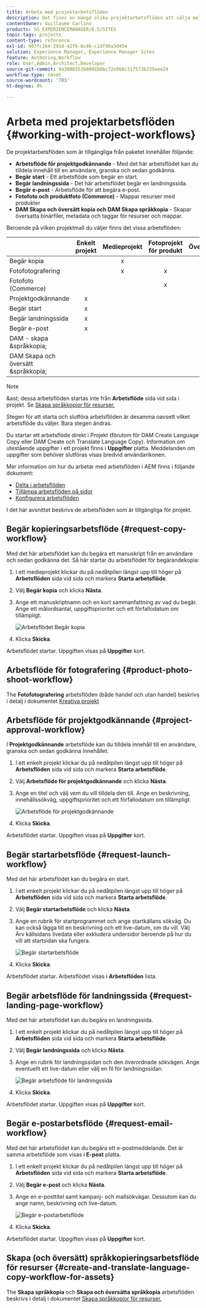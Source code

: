 ```yaml
---
title: Arbeta med projektarbetsflöden
description: Det finns en mängd olika projektarbetsflöden att välja mellan.
contentOwner: Guillaume Carlino
products: SG_EXPERIENCEMANAGER/6.5/SITES
topic-tags: projects
content-type: reference
exl-id: 407fc164-291d-42f6-8c46-c1df9ba3d454
solution: Experience Manager, Experience Manager Sites
feature: Authoring,Workflow
role: User,Admin,Architect,Developer
source-git-commit: 9a3008553b8091b66c72e0b6c317573b235eee24
workflow-type: tm+mt
source-wordcount: '783'
ht-degree: 0%

---
```



# Arbeta med projektarbetsflöden {#working-with-project-workflows}

De projektarbetsflöden som är tillgängliga från paketet innehåller följande:

* **Arbetsflöde för projektgodkännande** - Med det här arbetsflödet kan du tilldela innehåll till en användare, granska och sedan godkänna.
* **Begär start** - Ett arbetsflöde som begär en start.
* **Begär landningssida** - Det här arbetsflödet begär en landningssida.
* **Begär e-post** - Arbetsflöde för att begära e-post.
* **Fotofoto och produktfoto (Commerce)** - Mappar resurser med produkter
* **DAM Skapa och översätt kopia och DAM Skapa språkkopia** - Skapar översatta binärfiler, metadata och taggar för resurser och mappar.

Beroende på vilken projektmall du väljer finns det vissa arbetsflöden:

|   | **Enkelt projekt** | **Medieprojekt** | **Fotoprojekt för produkt** | **Översättningsprojekt** |
|---|:-:|:-:|:-:|:-:|
| Begär kopia |  | x |  |  |
| Fotofotografering |  | x | x |  |
| Fotofoto (Commerce) |  |  | x |  |
| Projektgodkännande | x |  |  |  |
| Begär start | x |  |  |  |
| Begär landningssida | x |  |  |  |
| Begär e-post | x |  |  |  |
| DAM - skapa &amp;språkkopia; |  |  |  | x |
| DAM Skapa och översätt &amp;språkkopia; |  |  |  | x |

>[!NOTE]
>
>&amp;ast; dessa arbetsflöden startas inte från **Arbetsflöde** sida vid sida i projekt. Se [Skapa språkkopior för resurser.](/help/sites-administering/tc-manage.md)

Stegen för att starta och slutföra arbetsflöden är desamma oavsett vilket arbetsflöde du väljer. Bara stegen ändras.

Du startar ett arbetsflöde direkt i Projekt (förutom för DAM Create Language Copy eller DAM Create och Translate Language Copy). Information om utestående uppgifter i ett projekt finns i **Uppgifter** platta. Meddelanden om uppgifter som behöver slutföras visas bredvid användarikonen.

Mer information om hur du arbetar med arbetsflöden i AEM finns i följande dokument:

* [Delta i arbetsflöden](/help/sites-authoring/workflows-participating.md)
* [Tillämpa arbetsflöden på sidor](/help/sites-authoring/workflows-applying.md)
* [Konfigurera arbetsflöden](/help/sites-administering/workflows.md)

I det här avsnittet beskrivs de arbetsflöden som är tillgängliga för projekt.

## Begär kopieringsarbetsflöde {#request-copy-workflow}

Med det här arbetsflödet kan du begära ett manuskript från en användare och sedan godkänna det. Så här startar du arbetsflödet för begärandekopia:

1. I ett medieprojekt klickar du på nedåtpilen längst upp till höger på **Arbetsflöden** sida vid sida och markera **Starta arbetsflöde**.
1. Välj **Begär kopia** och klicka **Nästa**.
1. Ange ett manuskriptnamn och en kort sammanfattning av vad du begär. Ange ett målordsantal, uppgiftsprioritet och ett förfallodatum om tillämpligt.

   ![Arbetsflödet Begär kopia](assets/project-request-copy-workflow.png)

1. Klicka **Skicka**.

Arbetsflödet startar. Uppgiften visas på **Uppgifter** kort.

## Arbetsflöde för fotografering {#product-photo-shoot-workflow}

The **Fotofotografering** arbetsflöden (både handel och utan handel) beskrivs i detalj i dokumentet [Kreativa projekt](/help/sites-authoring/managing-product-information.md)

## Arbetsflöde för projektgodkännande {#project-approval-workflow}

I **Projektgodkännande** arbetsflöde kan du tilldela innehåll till en användare, granska och sedan godkänna innehållet.

1. I ett enkelt projekt klickar du på nedåtpilen längst upp till höger på **Arbetsflöden** sida vid sida och markera **Starta arbetsflöde**.
1. Välj **Arbetsflöde för projektgodkännande** och klicka **Nästa**.
1. Ange en titel och välj vem du vill tilldela den till. Ange en beskrivning, innehållssökväg, uppgiftsprioritet och ett förfallodatum om tillämpligt.

   ![Arbetsflöde för projektgodkännande](assets/project-approval-workflow.png)

1. Klicka **Skicka**.

Arbetsflödet startar. Uppgiften visas på **Uppgifter** kort.

## Begär startarbetsflöde {#request-launch-workflow}

Med det här arbetsflödet kan du begära en start.

1. I ett enkelt projekt klickar du på nedåtpilen längst upp till höger på **Arbetsflöden** sida vid sida och markera **Starta arbetsflöde**.
1. Välj **Begär startarbetsflöde** och klicka **Nästa**.
1. Ange en rubrik för startprogrammet och ange startkällans sökväg. Du kan också lägga till en beskrivning och ett live-datum, om du vill. Välj Ärv källsidans livedata eller exkludera undersidor beroende på hur du vill att startsidan ska fungera.

   ![Begär startarbetsflöde](assets/project-request-launch-workflow.png)

1. Klicka **Skicka**.

Arbetsflödet startar. Arbetsflödet visas i **Arbetsflöden** lista.

## Begär arbetsflöde för landningssida {#request-landing-page-workflow}

Med det här arbetsflödet kan du begära en landningssida.

1. I ett enkelt projekt klickar du på nedåtpilen längst upp till höger på **Arbetsflöden** sida vid sida och markera **Starta arbetsflöde**.
1. Välj **Begär landningssida** och klicka **Nästa**.
1. Ange en rubrik för landningssidan och den överordnade sökvägen. Ange eventuellt ett live-datum eller välj en fil för landningssidan.

   ![Begär arbetsflöde för landningssida](assets/project-request-landing-page-workflow.png)

1. Klicka **Skicka**.

Arbetsflödet startar. Uppgiften visas på **Uppgifter** kort.

## Begär e-postarbetsflöde {#request-email-workflow}

Med det här arbetsflödet kan du begära ett e-postmeddelande. Det är samma arbetsflöde som visas i **E-post** platta.

1. I ett enkelt projekt klickar du på nedåtpilen längst upp till höger på **Arbetsflöden** sida vid sida och markera **Starta arbetsflöde**.
1. Välj **Begär e-post** och klicka **Nästa**.
1. Ange en e-posttitel samt kampanj- och mallsökvägar. Dessutom kan du ange namn, beskrivning och live-datum.

   ![Begär e-postarbetsflöde](assets/project-request-email-workflow.png)

1. Klicka **Skicka**.

Arbetsflödet startar. Uppgiften visas på **Uppgifter** kort.

## Skapa (och översätt) språkkopieringsarbetsflöde för resurser {#create-and-translate-language-copy-workflow-for-assets}

The **Skapa språkkopia** och **Skapa och översätta språkkopia** arbetsflöden beskrivs i detalj i dokumentet [Skapa språkkopior för resurser.](/help/assets/translation-projects.md)
